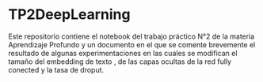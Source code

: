 # TP2DeepLearning

Este repositorio contiene el notebook del trabajo práctico N°2 de la materia Aprendizaje Profundo y un documento en el que se comente brevemente el resultado de algunas experimentaciones en las cuales se modifican el tamaño del embedding de texto , de las capas ocultas de la red fully conected y la tasa de droput.
